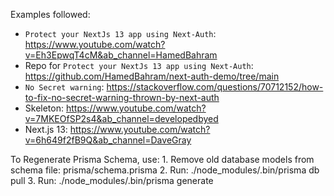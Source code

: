 Examples followed:

- `Protect your NextJs 13 app using Next-Auth`: https://www.youtube.com/watch?v=Eh3EpwqT4cM&ab_channel=HamedBahram
- Repo for `Protect your NextJs 13 app using Next-Auth`: https://github.com/HamedBahram/next-auth-demo/tree/main
- `No Secret warning`: https://stackoverflow.com/questions/70712152/how-to-fix-no-secret-warning-thrown-by-next-auth
- Skeleton: https://www.youtube.com/watch?v=7MKEOfSP2s4&ab_channel=developedbyed
- Next.js 13: https://www.youtube.com/watch?v=6h649f2fB9Q&ab_channel=DaveGray

To Regenerate Prisma Schema, use:
    1. Remove old database models from schema file: prisma/schema.prisma
    2. Run: ./node_modules/.bin/prisma db pull
    3. Run: ./node_modules/.bin/prisma generate
